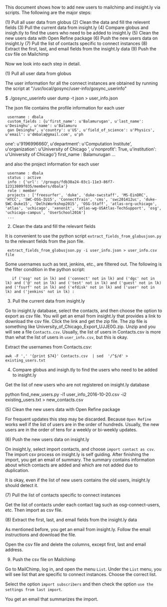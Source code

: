 
This document shows how to add new users to mailchimp and insight.ly via scripts.  The following are the major steps:

(1) Pull all user data from globus 
(2) Clean the data and fill the relevent fields
(3) Pull the current data from insight.ly
(4) Compare globus and insigh.tly to find the users who need to be added to insight.ly
(5) Clean the new users data with Open Refine package 
(6) Push the new users data on insight.ly
(7) Pull the list of contacts specific to connect instances 
(8) Extract the first, last, and email fields from the insight.ly data 
(9) Push the csv file on Mailchimp

Now we look into each step in detail. 

(1) Pull all user data from globus 

The user information for all the connect instances are obtained by running the script at "/usr/local/gosync/user-info/gosync_userinfo"

$ ./gosync_userinfo user dump -t json > user_info.json

The json file contains the profile information for each user 

     username : dbala
     custom_fields : {u'first_name': u'Balamurugan', u'last_name': u'Desinghu', u'name': u'Balamuru
     gan Desinghu', u'country': u'US', u'field_of_science': u'Physics', u'email': u'dmbala@gmail.com', u'ph
one': u'9196996660', u'department': u'Computation Institute', u'organization': u'University of Chicago
', u'nonprofit': True, u'institution': u'University of Chicago'}
     first_name : Balamurugan
     ...

and also the project information for each user

     username : dbala
     status : active
     info : {'url': '/groups/fdb38a24-03c1-11e3-86f7-12313809f035/members/dbala'}
     role : member
     projects : ['freesurfer', 'duke', 'duke-swcstaff', 'MS-EinDRC', 'HTCC', 'SWC-OSG-IU15', 'ConnectTrain', 'cms', 'swc201412uc', 'duke-SWC-Duke15', 'DelhiWorkshop2015', 'OSG-Staff', 'atlas-org-uchicago', 'atlas', 'uchicago', 'xenon1t', 'atlas-wg-USAtlas-TechSupport', 'osg', 'uchicago-campus', 'UserSchool2016']
     ...
    

2) Clean the data and fill the relevant fields

It is convenient to use the python script `extract_fields_from_globusjson.py` to the relevant fields from the json file. 

     extract_fields_from_globusjson.py -i user_info.json > user_info.csv file

Some usernames such as test, jenkins, etc., are filtered out.  The following is the filter condition in the python script:

       if ('osg' not in lk) and ('connect' not in lk) and ('dgc' not in lk) and ('@' not in lk) and ('test' not in lk) and ('guest' not in lk) and ('fsurf' not in lk) and ('efdisk' not in lk) and ('user' not in lk) and ('jenkins' not in lk) :


3) Pull the current data from insight.ly

Go to insight.ly database, select the contacts, and then choose the option to export as csv file. You will get an email from insight.ly that provides a link to download the csv file. Click the link and get the zip file. The zip file is something like University_of_Chicago_Export_UJJE0G.zip. Unzip and you will see a file `Contacts.csv`. Usually, the list of users in Contacts.csv is more than what the list of users in `user_info.csv`, but this is okay. 

Extract the usernames from Contacts.csv:

    awk -F ',' '{print $74}' Contacts.csv  | sed  '/^$/d' > existing_users.txt


4) Compare globus and insigh.tly to find the users who need to be added to insight.ly

Get the list of new users who are not registered on insight.ly database

python find_new_users.py -i1 user_info_2016-10-20.csv -i2 existing_users.txt > new_contacts.csv


(5)  Clean the new users data with Open Refine package

For frequent updates this step may be discarded. Because `Open Refine` works well if the list of users are in the order of hundreds.  Usually, the new users are in the order of tens for a weekly or bi-weekly updates. 

(6) Push the new users data on insight.ly

On insight.ly, select import contacts, and choose `import contact as csv`. The import csv process on insight.ly is self guiding. After finishing the import, you get an email of summary. The summary contains information about which contacts are added and which are not added due to duplication. 

It is okay, even if the list of new users contains the old users, insight.ly should detect it.

(7)  Pull the list of contacts specific to connect instances 

Get the list of contacts under each contact tag such as osg-connect-users, etc. Then import as csv file. 

(8) Extract the first, last, and email fields from the insight.ly data 

As mentioned before, you get an email from insight.ly. Follow the email instructions and download the file. 

Open the csv file and delete the columns, except first, last and email address. 

9) Push the csv file on Mailchimp

Go to MailChimp, log in, and open the menu `List`. Under the `List` menu, you will see list that are specific to connect instances. Choose the correct list. 

Select the option `import subscribers` and then check the option `use the settings from last import`. 

You get an email that summarizes the import. 




